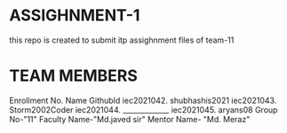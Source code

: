 # ASSIGHNMENT-1
this repo is created to submit itp assighnment files of team-11
# TEAM MEMBERS
Enrollment No.	Name	GithubId
iec2021042.    shubhashis2021
iec2021043.    Storm2002Coder
iec2021044.    _____________
iec2021045.     aryans08
Group No-"11"
Faculty Name-"Md.javed sir"
Mentor Name- "Md. Meraz"

